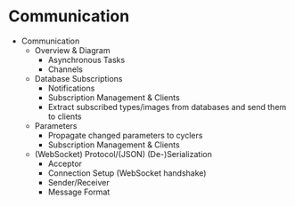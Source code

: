 # Communication

- Communication
    - Overview & Diagram
        - Asynchronous Tasks
        - Channels
    - Database Subscriptions
        - Notifications
        - Subscription Management & Clients
        - Extract subscribed types/images from databases and send them to clients
    - Parameters
        - Propagate changed parameters to cyclers
        - Subscription Management & Clients
    - (WebSocket) Protocol/(JSON) (De-)Serialization
        - Acceptor
        - Connection Setup (WebSocket handshake)
        - Sender/Receiver
        - Message Format
